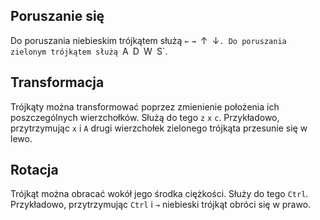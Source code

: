 ## Poruszanie się

Do poruszania niebieskim trójkątem służą `←` `→ `↑` `↓`.
Do poruszania zielonym trójkątem służą `A` `D` `W` `S`.

## Transformacja

Trójkąty można transformować poprzez zmienienie położenia ich poszczególnych wierzchołków. Służą do tego `z` `x` `c`. Przykładowo, przytrzymując `x` i `A` drugi wierzchołek zielonego trójkąta przesunie się w lewo.

## Rotacja

Trójkąt można obracać wokół jego środka ciężkości. Służy do tego `Ctrl`. Przykładowo, przytrzymując `Ctrl` i `→` niebieski trójkąt obróci się w prawo.
